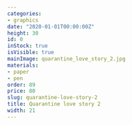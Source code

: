 ```yaml
---
categories:
- graphics
date: "2020-01-01T00:00:00Z"
height: 30
id: 0
inStock: true
isVisible: true
mainImage: quarantine_love_story_2.jpg
materials:
- paper
- pen
order: 89
price: 80
slug: quarantine-love-story-2
title: Quarantine love story 2
width: 21
---
```


